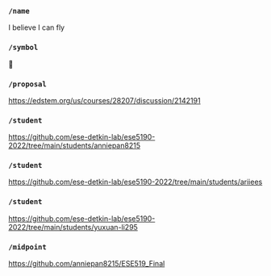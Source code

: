 ### `/name`
I believe I can fly
### `/symbol`
🐣
### `/proposal`
https://edstem.org/us/courses/28207/discussion/2142191
### `/student`
https://github.com/ese-detkin-lab/ese5190-2022/tree/main/students/anniepan8215
### `/student`
https://github.com/ese-detkin-lab/ese5190-2022/tree/main/students/ariiees
### `/student`
https://github.com/ese-detkin-lab/ese5190-2022/tree/main/students/yuxuan-li295
### `/midpoint`
https://github.com/anniepan8215/ESE519_Final
